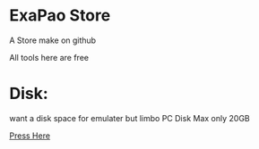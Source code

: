 # ExaPao Store
A Store make on github

All tools here are free

# Disk:
want a disk space for emulater but limbo PC Disk Max only 20GB

[Press Here](https://github.com/khuonghoanghuy/khuonghoanghuy.github.io/blob/main/DISK.md)
